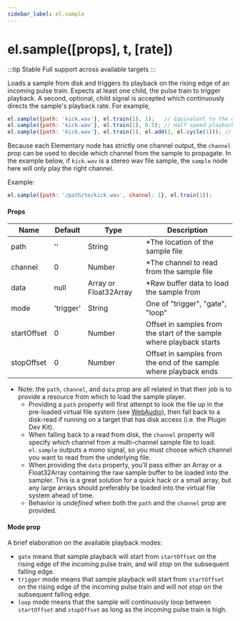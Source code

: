 ```yaml
---
sidebar_label: el.sample
---
```


# el.sample([props], t, [rate])

:::tip Stable
Full support across available targets
:::


Loads a sample from disk and triggers its playback on the rising edge of an incoming
pulse train. Expects at least one child, the pulse train to trigger playback. A second, optional,
child signal is accepted which continuously directs the sample's playback rate. For example,

```js
el.sample({path: 'kick.wav'}, el.train(1), 1);   // Equivalent to the default playback
el.sample({path: 'kick.wav'}, el.train(1), 0.5); // Half speed playback
el.sample({path: 'kick.wav'}, el.train(1), el.add(1, el.cycle(1))); // Continuous pitch modulation
```

Because each Elementary node has strictly one channel output, the `channel` prop
can be used to decide which channel from the sample to propagate. In the example
below, if `kick.wav` is a stereo wav file sample, the `sample` node here will only
play the right channel.

Example:
```js
el.sample({path: '/path/to/kick.wav', channel: 1}, el.train(1));
```

#### Props

| Name        | Default   | Type                  | Description                                                          |
| ----------- | --------- | --------------------- | -------------------------------------------------------------------- |
| path        | ''        | String                | \*The location of the sample file                                    |
| channel     | 0         | Number                | \*The channel to read from the sample file                           |
| data        | null      | Array or Float32Array | \*Raw buffer data to load the sample from                            |
| mode        | 'trigger' | String                | One of "trigger", "gate", "loop"                                     |
| startOffset | 0         | Number                | Offset in samples from the start of the sample where playback starts |
| stopOffset  | 0         | Number                | Offset in samples from the end of the sample where playback ends     |

* Note: the `path`, `channel`, and `data` prop are all related in that their job is to provide a resource from which to
  load the sample player.
    * Providing a `path` property will first attempt to look the file up in the pre-loaded virtual file
      system (see [WebAudio](../../targets/WebAudio.md)), then fall back to a disk-read if running on a target that has disk access (i.e. the Plugin Dev Kit).
    * When falling back to a read from disk, the `channel` property will specify _which_ channel from a multi-channel sample file
      to load. `el.sample` outputs a mono signal, so you must choose _which_ channel you want to read from the underlying file.
    * When providing the `data` property, you'll pass either an Array or a Float32Array containing the raw sample buffer to be loaded
      into the sampler. This is a great solution for a quick hack or a small array, but any large arrays should preferably be loaded
      into the virtual file system ahead of time.
    * Behavior is _undefined_ when both the `path` and the `channel` prop are provided.


#### Mode prop

A brief elaboration on the available playback modes:

* `gate` means that sample playback will start from `startOffset` on the rising edge of the incoming
  pulse train, and will _stop_ on the subsequent falling edge.
* `trigger` mode means that sample playback will start from `startOffset` on the rising edge of the incoming
  pulse train and will _not stop_ on the subsequent falling edge.
* `loop` mode means that the sample will continuously loop between `startOffset` and `stopOffset` as long as
  the incoming pulse train is high.
